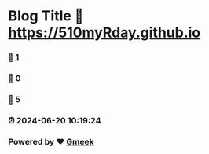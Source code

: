 # Blog Title :link: https://510myRday.github.io 
### :page_facing_up: [1](https://510myRday.github.io/tag.html) 
### :speech_balloon: 0 
### :hibiscus: 5 
### :alarm_clock: 2024-06-20 10:19:24 
### Powered by :heart: [Gmeek](https://github.com/Meekdai/Gmeek)
